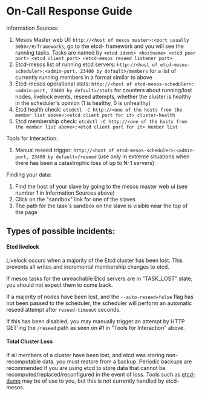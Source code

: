 # On-Call Response Guide

Information Sources:

1. Mesos Master web UI: `http://<host of mesos master>:<port usually 5050>/#/frameworks`, go to the etcd-<cluster-name> framework and you will see the running tasks.  Tasks are named by `<etcd ident> <hostname> <etcd peer port> <etcd client port> <etcd-mesos reseed listener port>` 
2. Etcd-mesos list of running etcd servers: `http://<host of etcd-mesos-scheduler>:<admin-port, 23400 by default>/members` for a list of currently running members in a format similar to above
3. Etcd-mesos operational stats: `http://<host of etcd-mesos-scheduler>:<admin-port, 23400 by default>/stats` for counters about running/lost nodes, livelock events, reseed attempts, whether the cluster is healthy in the scheduler's opinion (1 is healthy, 0 is unhealthy)
4. Etcd health check: `etcdctl -C http://<one of the hosts from the member list above>:<etcd client port for it> cluster-health`
5. Etcd membership check: `etcdctl -C http://<one of the hosts from the member list above>:<etcd client port for it> member list`

Tools for Interaction:

1. Manual reseed trigger: `http://<host of etcd-mesos-scheduler>:<admin-port, 23400 by default>/reseed` (use only in extreme situations when there has been a catastrophic loss of up to N-1 servers)

Finding your data:

1. Find the host of your slave by going to the mesos master web ui (see number 1 in Information Sources above)
2. Click on the "sandbox" link for one of the slaves
3. The path for the task's sandbox on the slave is visible near the top of the page

## Types of possible incidents:
#### Etcd livelock
Livelock occurs when a majority of the Etcd cluster has been lost.  This prevents all writes and incremental membership changes to etcd.

If mesos tasks for the unreachable Etcd servers are in "TASK_LOST" state, you should not expect them to come back.

If a majority of nodes have been lost, and the `--auto-reseed=false` flag has not been passed to the scheduler, the scheduler will perform an automatic reseed attempt after `reseed-timeout` seconds.

If this has been disabled, you may manually trigger an attempt by HTTP GET'ing the `/reseed` path as seen on #1 in "Tools for Interaction" above.

#### Total Cluster Loss
If all members of a cluster have been lost, and etcd was storing non-recomputable data, you must restore from a backup.  Periodic backups are recommended if you are using etcd to store data that cannot be recomputed/replaced/reconfigured in the event of loss.  Tools such as [etcd-dump](https://github.com/AaronO/etcd-dump) may be of use to you, but this is not currently handled by etcd-mesos.
